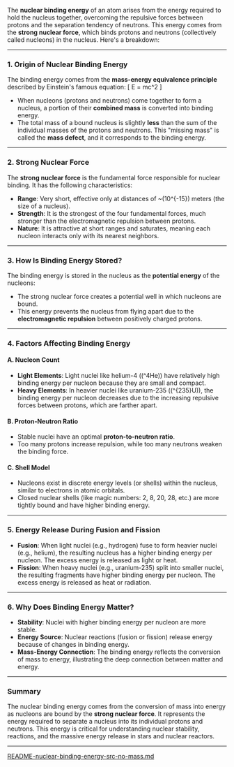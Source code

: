 The **nuclear binding energy** of an atom arises from the energy required to hold the nucleus together, overcoming the repulsive forces between protons and the separation tendency of neutrons. This energy comes from the **strong nuclear force**, which binds protons and neutrons (collectively called nucleons) in the nucleus. Here's a breakdown:

---

### **1. Origin of Nuclear Binding Energy**
The binding energy comes from the **mass-energy equivalence principle** described by Einstein's famous equation:
\[
E = mc^2
\]

- When nucleons (protons and neutrons) come together to form a nucleus, a portion of their **combined mass** is converted into binding energy.
- The total mass of a bound nucleus is slightly **less** than the sum of the individual masses of the protons and neutrons. This "missing mass" is called the **mass defect**, and it corresponds to the binding energy.

---

### **2. Strong Nuclear Force**
The **strong nuclear force** is the fundamental force responsible for nuclear binding. It has the following characteristics:
- **Range**: Very short, effective only at distances of ~\(10^{-15}\) meters (the size of a nucleus).
- **Strength**: It is the strongest of the four fundamental forces, much stronger than the electromagnetic repulsion between protons.
- **Nature**: It is attractive at short ranges and saturates, meaning each nucleon interacts only with its nearest neighbors.

---

### **3. How Is Binding Energy Stored?**
The binding energy is stored in the nucleus as the **potential energy** of the nucleons:
- The strong nuclear force creates a potential well in which nucleons are bound.
- This energy prevents the nucleus from flying apart due to the **electromagnetic repulsion** between positively charged protons.

---

### **4. Factors Affecting Binding Energy**
#### **A. Nucleon Count**
- **Light Elements**: Light nuclei like helium-4 (\(^4He\)) have relatively high binding energy per nucleon because they are small and compact.
- **Heavy Elements**: In heavier nuclei like uranium-235 (\(^{235}U\)), the binding energy per nucleon decreases due to the increasing repulsive forces between protons, which are farther apart.

#### **B. Proton-Neutron Ratio**
- Stable nuclei have an optimal **proton-to-neutron ratio**.
- Too many protons increase repulsion, while too many neutrons weaken the binding force.

#### **C. Shell Model**
- Nucleons exist in discrete energy levels (or shells) within the nucleus, similar to electrons in atomic orbitals.
- Closed nuclear shells (like magic numbers: 2, 8, 20, 28, etc.) are more tightly bound and have higher binding energy.

---

### **5. Energy Release During Fusion and Fission**
- **Fusion**: When light nuclei (e.g., hydrogen) fuse to form heavier nuclei (e.g., helium), the resulting nucleus has a higher binding energy per nucleon. The excess energy is released as light or heat.
- **Fission**: When heavy nuclei (e.g., uranium-235) split into smaller nuclei, the resulting fragments have higher binding energy per nucleon. The excess energy is released as heat or radiation.

---

### **6. Why Does Binding Energy Matter?**
- **Stability**: Nuclei with higher binding energy per nucleon are more stable.
- **Energy Source**: Nuclear reactions (fusion or fission) release energy because of changes in binding energy.
- **Mass-Energy Connection**: The binding energy reflects the conversion of mass to energy, illustrating the deep connection between matter and energy.

---

### **Summary**
The nuclear binding energy comes from the conversion of mass into energy as nucleons are bound by the **strong nuclear force**. It represents the energy required to separate a nucleus into its individual protons and neutrons. This energy is critical for understanding nuclear stability, reactions, and the massive energy release in stars and nuclear reactors.


---

[README-nuclear-binding-energy-src-no-mass.md](https://t2m.io/z6tq3sB)
